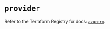 # `provider`

Refer to the Terraform Registry for docs: [`azurerm`](https://registry.terraform.io/providers/hashicorp/azurerm/3.115.0/docs).

